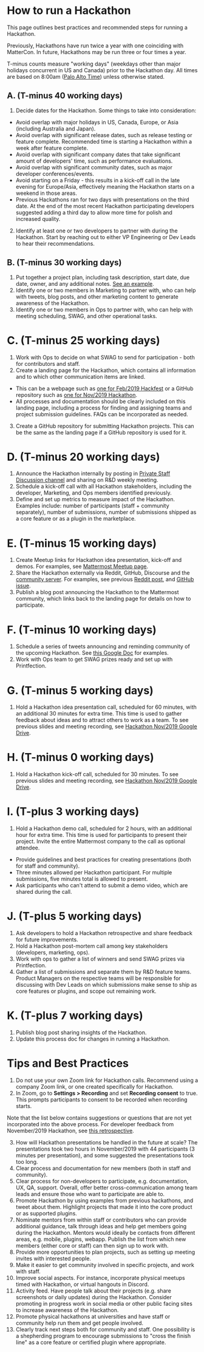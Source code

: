 # How to run a Hackathon

This page outlines best practices and recommended steps for running a Hackathon.

Previously, Hackathons have run twice a year with one coinciding with MatterCon. In future, Hackathons may be run three or four times a year.

T-minus counts measure "working days" (weekdays other than major holidays concurrent in US and Canada) prior to the Hackathon day. All times are based on 8:00am ([Palo Alto Time](http://everytimezone.com/)) unless otherwise stated.

## A. (T-minus 40 working days)

1. Decide dates for the Hackathon. Some things to take into consideration:

  - Avoid overlap with major holidays in US, Canada, Europe, or Asia (including Australia and Japan).
  - Avoid overlap with significant release dates, such as release testing or feature complete. Recommended time is starting a Hackathon within a week after feature complete.
  - Avoid overlap with significant company dates that take significant amount of developers' time, such as performance evaluations.
  - Avoid overlap with significant community dates, such as major developer conferences/events.
  - Avoid starting on a Friday - this results in a kick-off call in the late evening for Europe/Asia, effectively meaning the Hackathon starts on a weekend in those areas.
  - Previous Hackathons ran for two days with presentations on the third date. At the end of the most recent Hackathon participating developers suggested adding a third day to allow more time for polish and increased quality.

2. Identify at least one or two developers to partner with during the Hackathon. Start by reaching out to either VP Engineering or Dev Leads to hear their recommendations.

## B. (T-minus 30 working days)

1. Put together a project plan, including task description, start date, due date, owner, and any additional notes. [See an example](https://docs.google.com/spreadsheets/d/15iiLPzJjlajHQVgQa9HulW9WfBauIlnkCOJ07oKz7_U).
2. Identify one or two members in Marketing to partner with, who can help with tweets, blog posts, and other marketing content to generate awareness of the Hackathon.
3. Identify one or two members in Ops to partner with, who can help with meeting scheduling, SWAG, and other operational tasks.

# C. (T-minus 25 working days)

1. Work with Ops to decide on what SWAG to send for participation - both for contributors and staff.
2. Create a landing page for the Hackathon, which contains all information and to which other communication items are linked.

  - This can be a webpage such as [one for Feb/2019 Hackfest](https://mattermost.com/hackfest2019/) or a GitHub repository such as [one for Nov/2019 Hackathon](https://github.com/mattermost/mattermost-hackathon-nov2019).
  - All processes and documentation should be clearly included on this landing page, including a process for finding and assigning teams and project submission guidelines. FAQs can be incorporated as needed.

3. Create a GitHub repository for submitting Hackathon projects. This can be the same as the landing page if a GitHub repository is used for it.

# D. (T-minus 20 working days)

1. Announce the Hackathon internally by posting in [Private Staff Discussion channel](https://community.mattermost.com/private-core/channels/platform) and sharing on R\&D weekly meeting.
2.  Schedule a kick-off call with all Hackathon stakeholders, including
    the developer, Marketing, and Ops members identified previously.
3.  Define and set up metrics to measure impact of the Hackathon. Examples include: number of participants (staff + community separately), number of submissions, number of submissions shipped as a core feature or as a plugin in the marketplace.

# E. (T-minus 15 working days)

1. Create Meetup links for Hackathon idea presentation, kick-off and demos. For examples, see [Mattermost Meetup page](https://www.meetup.com/mattermost/).
2. Share the Hackathon externally via Reddit, GitHub, Discourse and the [community server](https://community.mattermost.com). For examples, see previous [Reddit post](https://www.reddit.com/r/Mattermost/comments/dvvsm4/mattermost_hackathon_nov_22_26/), and [GitHub issue](https://github.com/mattermost/mattermost-server/issues/13087).
3. Publish a blog post announcing the Hackathon to the Mattermost community, which links back to the landing page for details on how to participate.

# F. (T-minus 10 working days)

1. Schedule a series of tweets announcing and reminding community of the upcoming Hackathon. See [this Google Doc](https://docs.google.com/document/d/1W5j5dYa3ZjSgEocniWXTEO2xjj5A8S9ihD03snUnLnA/edit#heading=h.s3nujhxhjrxo) for examples.
2. Work with Ops team to get SWAG prizes ready and set up with Printfection.

# G. (T-minus 5 working days)

1. Hold a Hackathon idea presentation call, scheduled for 60 minutes, with an additional 30 minutes for extra time. This time is used to gather feedback about ideas and to attract others to work as a team. To see previous slides and meeting recording, see [Hackathon Nov/2019 Google Drive](https://drive.google.com/drive/folders/1iBVGDzdwZ72oEY6mshzjcgJQ4NdhXRfW).

# H. (T-minus 0 working days)

1. Hold a Hackathon kick-off call, scheduled for 30 minutes. To see previous slides and meeting recording, see [Hackathon Nov/2019 Google Drive](https://drive.google.com/drive/folders/1iBVGDzdwZ72oEY6mshzjcgJQ4NdhXRfW).

# I. (T-plus 3 working days)

1. Hold a Hackathon demo call, scheduled for 2 hours, with an additional hour for extra time. This time is used for participants to present their project. Invite the entire Mattermost company to the call as optional attendee.

  - Provide guidelines and best practices for creating presentations (both for staff and community).
  - Three minutes allowed per Hackathon participant. For multiple submissions, five minutes total is allowed to present.
  - Ask participants who can't attend to submit a demo video, which are shared during the call.

# J. (T-plus 5 working days)

1. Ask developers to hold a Hackathon retrospective and share feedback for future improvements.
2. Hold a Hackathon post-mortem call among key stakeholders (developers, marketing, ops).
3. Work with ops to gather a list of winners and send SWAG prizes via Printfection.
4. Gather a list of submissions and separate them by R&D feature teams. Product Managers on the respective teams will be responsible for discussing with Dev Leads on which submissions make sense to ship as core features or plugins, and scope out remaining work.

# K. (T-plus 7 working days)

1. Publish blog post sharing insights of the Hackathon.
2. Update this process doc for changes in running a Hackathon.

# Tips and Best Practices

1. Do not use your own Zoom link for Hackathon calls. Recommend using a company Zoom link, or one created specifically for Hackathon.
2. In Zoom, go to **Settings > Recording** and set **Recording consent** to true. This prompts participants to consent to be recorded when recording starts.

Note that the list below contains suggestions or questions that are not yet incorporated into the above process. For developer feedback from November/2019 Hackathon, see [this retrospective](https://community.mattermost.com/core/pl/xuirmrmob38oznx75j8cj3bkme).

3. How will Hackathon presentations be handled in the future at scale? The presentations took two hours in November/2019 with 44 participants (3 minutes per presentation), and some suggested the presentations took too long.
4. Clear process and documentation for new members (both in staff and community).
5.  Clear process for non-developers to participate, e.g. documentation, UX, QA, support. Overall, offer better cross-communication among team leads and ensure those who want to participate are able to.
6.  Promote Hackathon by using examples from previous hackathons, and tweet about them. Highlight projects that made it into the core product or as supported plugins.
7.  Nominate mentors from within staff or contributors who can provide additional guidance, talk through ideas and help get members going during the Hackathon. Mentors would ideally be contacts from different areas, e.g. mobile, plugins, webapp. Publish the list from which new members (either core or staff) can then sign up to work with.
8.  Provide more opportunities to plan projects, such as setting up meeting invites with interested people.
9.  Make it easier to get community involved in specific projects, and work with staff.
10. Improve social aspects. For instance, incorporate physical meetups timed with Hackathon, or virtual hangouts in Discord.
11. Activity feed. Have people talk about their projects (e.g. share screenshots or daily updates) during the Hackathon. Consider promoting in progress work in social media or other public facing sites to increase awareness of the Hackathon.
12. Promote physical hackathons at universities and have staff or community help run them and get people involved.
13. Clearly track next steps both for community and staff. One possibility is a shepherding program to encourage submissions to "cross the finish line" as a core feature or certified plugin where appropriate.
